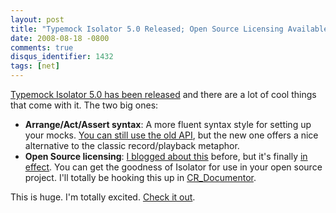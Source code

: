 ```yaml
---
layout: post
title: "Typemock Isolator 5.0 Released; Open Source Licensing Available"
date: 2008-08-18 -0800
comments: true
disqus_identifier: 1432
tags: [net]
---
```

[Typemock Isolator 5.0 has been
released](http://blog.typemock.com/2008/08/typemock-isolator-50-released.html)
and there are a lot of cool things that come with it. The two big ones:

-   **Arrange/Act/Assert syntax**: A more fluent syntax style for
    setting up your mocks. [You can still use the old
    API](http://blog.typemock.com/2008/07/do-i-need-to-rewrite-my-tests-for-new.html),
    but the new one offers a nice alternative to the classic
    record/playback metaphor.
-   **Open Source licensing**: [I blogged about
    this](/archive/2008/07/24/typemock-isolator-open-source-licenses.aspx)
    before, but it's finally [in
    effect](http://www.typemock.com/licenseinformation.php). You can get
    the goodness of Isolator for use in your open source project. I'll
    totally be hooking this up in
    [CR\_Documentor](http://code.google.com/p/cr-documentor/).

This is huge. I'm totally excited. [Check it
out](http://blog.typemock.com/2008/08/typemock-isolator-50-released.html).

